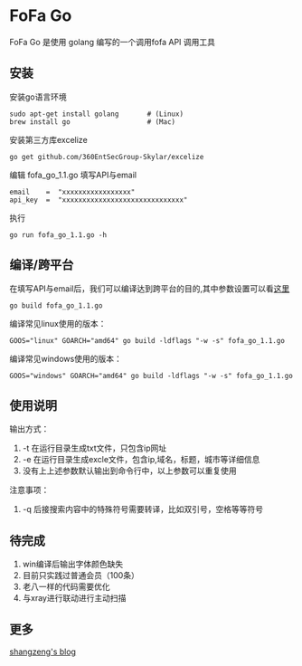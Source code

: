 # FoFa Go

FoFa Go 是使用 golang 编写的一个调用fofa API 调用工具


## 安装

安装go语言环境  

```
sudo apt-get install golang 	  # (Linux)
brew install go            		  # (Mac)
```

安装第三方库excelize

```
go get github.com/360EntSecGroup-Skylar/excelize
```


编辑 fofa_go_1.1.go 填写API与email

```
email    =  "xxxxxxxxxxxxxxxxx"
api_key  =  "xxxxxxxxxxxxxxxxxxxxxxxxxxxxxx"
```

执行

```
go run fofa_go_1.1.go -h
```


## 编译/跨平台

在填写API与email后，我们可以编译达到跨平台的目的,其中参数设置可以看[这里](https://golang.org/doc/install/source#environment/)

```
go build fofa_go_1.1.go
```

编译常见linux使用的版本：

```
GOOS="linux" GOARCH="amd64" go build -ldflags "-w -s" fofa_go_1.1.go
```

编译常见windows使用的版本：

```
GOOS="windows" GOARCH="amd64" go build -ldflags "-w -s" fofa_go_1.1.go
```

## 使用说明

输出方式：

1. -t 在运行目录生成txt文件，只包含ip网址
2. -e 在运行目录生成excle文件，包含ip,域名，标题，城市等详细信息
3. 没有上上述参数默认输出到命令行中，以上参数可以重复使用

注意事项：

1. -q 后接搜索内容中的特殊符号需要转译，比如双引号，空格等等符号




## 待完成

1. win编译后输出字体颜色缺失
2. 目前只实践过普通会员（100条）
3. 老八一样的代码需要优化
4. 与xray进行联动进行主动扫描


## 更多

[shangzeng's blog ](http://www.shangzeng.club)
















